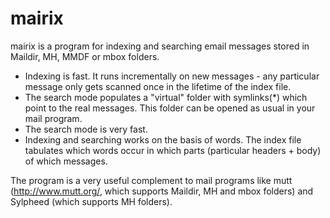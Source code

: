 # mairix
mairix is a program for indexing and searching email messages stored in Maildir, MH, MMDF or mbox folders.
* Indexing is fast.  It runs incrementally on new messages - any particular message only gets scanned once in the lifetime of the index file.
* The search mode populates a "virtual" folder with symlinks(*) which point to the real messages.  This folder can be opened as usual in your mail program.
* The search mode is very fast.
* Indexing and searching works on the basis of words.  The index file tabulates which words occur in which parts (particular headers + body) of which messages.
  
The program is a very useful complement to mail programs like mutt (http://www.mutt.org/, which supports Maildir, MH and mbox folders) and Sylpheed (which supports MH folders).